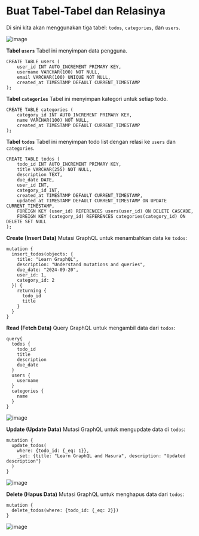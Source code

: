 # Buat Tabel-Tabel dan Relasinya

Di sini kita akan menggunakan tiga tabel: `todos`, `categories`, dan `users`.

![image](https://github.com/user-attachments/assets/2568efe7-0bf4-48e9-bc7a-055a062b6755)

**Tabel `users`**
Tabel ini menyimpan data pengguna.
```
CREATE TABLE users (
    user_id INT AUTO_INCREMENT PRIMARY KEY,
    username VARCHAR(100) NOT NULL,
    email VARCHAR(100) UNIQUE NOT NULL,
    created_at TIMESTAMP DEFAULT CURRENT_TIMESTAMP
);

```
**Tabel `categories`**
Tabel ini menyimpan kategori untuk setiap todo.
```
CREATE TABLE categories (
    category_id INT AUTO_INCREMENT PRIMARY KEY,
    name VARCHAR(100) NOT NULL,
    created_at TIMESTAMP DEFAULT CURRENT_TIMESTAMP
);

```
**Tabel `todos`**
Tabel ini menyimpan todo list dengan relasi ke `users` dan `categories`.
```
CREATE TABLE todos (
    todo_id INT AUTO_INCREMENT PRIMARY KEY,
    title VARCHAR(255) NOT NULL,
    description TEXT,
    due_date DATE,
    user_id INT,
    category_id INT,
    created_at TIMESTAMP DEFAULT CURRENT_TIMESTAMP,
    updated_at TIMESTAMP DEFAULT CURRENT_TIMESTAMP ON UPDATE CURRENT_TIMESTAMP,
    FOREIGN KEY (user_id) REFERENCES users(user_id) ON DELETE CASCADE,
    FOREIGN KEY (category_id) REFERENCES categories(category_id) ON DELETE SET NULL
);

```

**Create (Insert Data)**
Mutasi GraphQL untuk menambahkan data ke `todos`:
```
mutation {
  insert_todos(objects: {
    title: "Learn GraphQL",
    description: "Understand mutations and queries",
    due_date: "2024-09-20",
    user_id: 1,
    category_id: 2
  }) {
    returning {
      todo_id
      title
    }
  }
}
```

**Read (Fetch Data)**
Query GraphQL untuk mengambil data dari `todos`:
```
query{
  todos {
    todo_id
    title
    description
    due_date
  }
  users {
    username
  }
  categories {
    name
  }
}

```

![image](https://github.com/user-attachments/assets/b6bf5933-11c0-4da8-bc0d-4a978935a224)

**Update (Update Data)**
Mutasi GraphQL untuk mengupdate data di `todos`:
```
mutation {
  update_todos(
    where: {todo_id: {_eq: 1}},
    _set: {title: "Learn GraphQL and Hasura", description: "Updated description"}
  ) 
}

```
![image](https://github.com/user-attachments/assets/7138d44f-eb54-47c0-914b-0eaf8351e0a0)

**Delete (Hapus Data)**
Mutasi GraphQL untuk menghapus data dari `todos`:
```
mutation {
  delete_todos(where: {todo_id: {_eq: 2}}) 
}
```
![image](https://github.com/user-attachments/assets/5a465333-5bd7-4a38-83c9-67cfbcacdc50)




